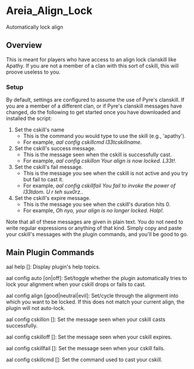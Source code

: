 # Areia_Align_Lock
Automatically lock align

## Overview
This is meant for players who have access to an align lock clanskill like Apathy. If you are not a member of a clan with this sort of cskill, this will proove useless to you.

### Setup
By default, settings are configured to assume the use of Pyre's clanskill. If you are a member of a different clan, or if Pyre's clanskill messages have changed, do the following to get started once you have downloaded and installed the script:

1. Set the cskill's name
   * This is the command you would type to use the skill (e.g., 'apathy').
   * For example, *aal config cskillcmd l33tcskillname*.
2. Set the cskill's success message.
   * This is the message seen when the cskill is successfully cast.
   * For example, *aal config cskillon Your align is now locked. L33t!*.
3. Set the cskill's fail message.
   * This is the message you see when the cskill is not active and you try but fail to cast it.
   * For example, *aal config cskillfail You fail to invoke the power of l33tdom. U r teh sux0rz.*.
4. Set the cskill's expire message.
   * This is the message you see when the cskill's duration hits 0.
   * For example, *Oh nyo, your align is no longer locked. Halp!*.

Note that all of these messages are given in plain text. You do not need to write regular expressions or anything of that kind. Simply copy and paste your cskill's messages with the plugin commands, and you'll be good to go.

## Main Plugin Commands
aal help [<topic>]: Display plugin's help topics.

aal config auto [on|off]: Set/toggle whether the plugin automatically tries to lock your alignment when your cskill drops or fails to cast.

aal config align [good|neutral|evil]: Set/cycle through the alignment into which you want to be locked. If this does not match your current align, the plugin will not auto-lock.

aal config cskillon [<message>]: Set the message seen when your cskill casts successfully.

aal config cskilloff [<message>]: Set the message seen when your cskill expires.

aal config cskillfail [<message>]: Set the message seen when your cskill fails.

aal config cskillcmd [<cmd>]: Set the command used to cast your cskill.
